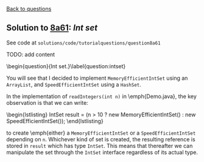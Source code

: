 [Back to questions](../README.md)

## Solution to [8a61](../questions/8a61): *Int set*

See code at `solutions/code/tutorialquestions/question8a61`

TODO: add content

\begin{question}{Int set.}\label{question:intset}

You will see that I decided to implement `MemoryEfficientIntSet` using
an `ArrayList`, and `SpeedEfficientIntSet` using a `HashSet`.

In the implementation of `readIntegers(int n)` in \emph{Demo.java}, the key observation is that we can write:

\begin{lstlisting}
IntSet result = (n > 10 ? new MemoryEfficientIntSet() : new SpeedEfficientIntSet());
\end{lstlisting}

to create \emph{either} a `MemoryEfficientIntSet` or a `SpeedEfficientIntSet` depending on
`n`.  Whichever kind of set is created, the resulting reference is stored in `result` which
has type `IntSet`.  This means that thereafter we can manipulate the set through the `IntSet`
interface regardless of its actual type.

